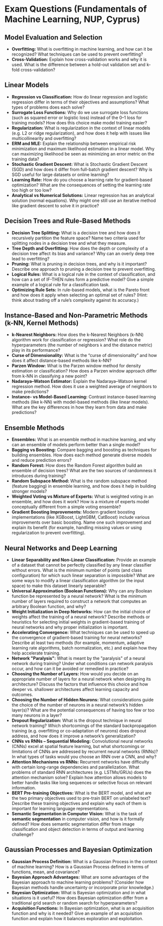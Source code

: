 # Exam Questions (Fundamentals of Machine Learning, NUP, Cyprus)

## Model Evaluation and Selection
* **Overfitting:** What is overfitting in machine learning, and how can it be recognized? What techniques can be used to prevent overfitting?
* **Cross-Validation:** Explain how cross-validation works and why it is used. What is the difference between a hold-out validation set and k-fold cross-validation?

## Linear Models
* **Regression vs Classification:** How do linear regression and logistic regression differ in terms of their objectives and assumptions? What types of problems does each solve?
* **Surrogate Loss Functions:** Why do we use surrogate loss functions (such as squared error or logistic loss) instead of the 0–1 loss for training models? How does this choice make model training easier?
* **Regularization:** What is regularization in the context of linear models (e.g. L2 or ridge regularization), and how does it help with issues like multicollinearity and overfitting?
* **ERM and MLE:** Explain the relationship between empirical risk minimization and maximum likelihood estimation in a linear model. Why can maximizing likelihood be seen as minimizing an error metric on the training data?
* **Stochastic Gradient Descent:** What is Stochastic Gradient Descent (SGD) and how does it differ from full-batch gradient descent? Why is SGD useful for large datasets or online learning?
* **Learning Rate:** How do you choose a learning rate for gradient-based optimization? What are the consequences of setting the learning rate too high or too low?
* **Analytical vs Numerical Solutions:** Linear regression has an analytical solution (normal equations). Why might one still use an iterative method like gradient descent to solve it in practice?

## Decision Trees and Rule-Based Methods
* **Decision Tree Splitting:** What is a decision tree and how does it recursively partition the feature space? Name two criteria used for splitting nodes in a decision tree and what they measure.
* **Tree Depth and Overfitting:** How does the depth or complexity of a decision tree affect its bias and variance? Why can an overly deep tree lead to overfitting?
* **Pruning:** What is pruning in decision trees, and why is it important? Describe one approach to pruning a decision tree to prevent overfitting.
* **Logical Rules:** What is a logical rule in the context of classification, and how can a set of IF-THEN rules form a predictive model? Give a simple example of a logical rule for a classification task.
* **Optimizing Rule Sets:** In rule-based models, what is the Pareto front and how does it apply when selecting an optimal set of rules? (Hint: think about trading off a rule’s complexity against its accuracy.)

## Instance-Based and Non-Parametric Methods (k-NN, Kernel Methods)
* **k-Nearest Neighbors:** How does the k-Nearest Neighbors (k-NN) algorithm work for classification or regression? What role do the hyperparameters (the number of neighbors `k` and the distance metric) play in its performance?
* **Curse of Dimensionality:** What is the “curse of dimensionality” and how does it affect distance-based methods like k-NN?
* **Parzen Window:** What is the Parzen window method for density estimation or classification? How does a Parzen window approach differ from k-NN in classifying a new point?
* **Nadaraya–Watson Estimator:** Explain the Nadaraya–Watson kernel regression method. How does it use a weighted average of neighbors to make predictions?
* **Instance- vs Model-Based Learning:** Contrast instance-based learning methods (like k-NN) with model-based methods (like linear models). What are the key differences in how they learn from data and make predictions?

## Ensemble Methods
* **Ensembles:** What is an ensemble method in machine learning, and why can an ensemble of models perform better than a single model?
* **Bagging vs Boosting:** Compare bagging and boosting as techniques for building ensembles. How does each method generate diverse models and reduce prediction errors?
* **Random Forest:** How does the Random Forest algorithm build an ensemble of decision trees? What are the two sources of randomness it introduces during training?
* **Random Subspace Method:** What is the random subspace method (feature bagging) in ensemble learning, and how does it help in building stronger models?
* **Weighted Voting vs Mixture of Experts:** What is weighted voting in an ensemble, and how does it work? How is a mixture of experts model conceptually different from a simple voting ensemble?
* **Gradient Boosting Improvements:** Modern gradient boosting implementations (like XGBoost, LightGBM, CatBoost) include various improvements over basic boosting. Name one such improvement and explain its benefit (for example, handling missing values or using regularization to prevent overfitting).

## Neural Networks and Deep Learning
* **Linear Separability and Non-Linear Classification:** Provide an example of a dataset that cannot be perfectly classified by any linear classifier without errors. What is the minimum number of points (and class configuration) for which such linear separation is impossible? What are some ways to modify a linear classification algorithm (or the input space) to make this dataset linearly separable?
* **Universal Approximation (Boolean Functions):** Why can any Boolean function be represented by a neural network? What is the minimum number of layers required to construct a network that computes an arbitrary Boolean function, and why?
* **Weight Initialization in Deep Networks:** How can the initial choice of weights affect the training of a neural network? Describe methods or heuristics for selecting initial weights in gradient-based training of neural networks and why proper initialization is important.
* **Accelerating Convergence:** What techniques can be used to speed up the convergence of gradient-based training for neural networks? Describe at least two methods (for example, momentum, adaptive learning rate algorithms, batch normalization, etc.) and explain how they help accelerate training.
* **Network "Paralysis":** What is meant by the "paralysis" of a neural network during training? Under what conditions can network paralysis occur, and how can it be avoided or remedied in practice?
* **Choosing the Number of Layers:** How would you decide on an appropriate number of layers for a neural network when designing its architecture? Discuss the factors that influence this choice and how deeper vs. shallower architectures affect learning capacity and outcomes.
* **Choosing the Number of Hidden Neurons:** What considerations guide the choice of the number of neurons in a neural network’s hidden layer(s)? What are the potential consequences of having too few or too many neurons in a layer?
* **Dropout Regularization:** What is the dropout technique in neural network training? Which shortcomings of the standard backpropagation training (e.g. overfitting or co-adaptation of neurons) does dropout address, and how does it improve a network’s generalization?
* **CNNs vs RNNs – Sequential Modeling:** Convolutional neural networks (CNNs) excel at spatial feature learning, but what shortcomings or limitations of CNNs are addressed by recurrent neural networks (RNNs)? In what types of tasks would you choose an RNN over a CNN, and why?
* **Attention Mechanisms vs RNNs:** Recurrent networks have difficulty with certain long-range dependencies and parallelization. What problems of standard RNN architectures (e.g. LSTMs/GRUs) does the attention mechanism solve? Explain how attention allows models to better handle tasks like long sequences or selective focus on relevant information.
* **BERT Pre-training Objectives:** What is the BERT model, and what are the two primary objectives used to pre-train BERT on unlabeled text? Describe these training objectives and explain why each of them is important for learning language representations.
* **Semantic Segmentation in Computer Vision:** What is the task of **semantic segmentation** in computer vision, and how is it formally defined? How does semantic segmentation differ from image classification and object detection in terms of output and learning challenge?

## Gaussian Processes and Bayesian Optimization
* **Gaussian Process Definition:** What is a Gaussian Process in the context of machine learning? How is a Gaussian Process defined in terms of functions, mean, and covariance?
* **Bayesian Approach Advantages:** What are some advantages of the Bayesian approach to machine learning problems? (Consider how Bayesian methods handle uncertainty or incorporate prior knowledge.)
* **Bayesian Optimization:** What is Bayesian optimization and in what situations is it useful? How does Bayesian optimization differ from a traditional grid search or random search for hyperparameters?
* **Acquisition Functions:** In Bayesian optimization, what is an acquisition function and why is it needed? Give an example of an acquisition function and explain how it balances exploration and exploitation.
